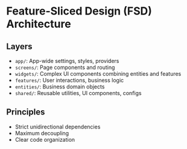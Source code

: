 # Feature-Sliced Design (FSD) Architecture

## Layers

- `app/`: App-wide settings, styles, providers
- `screens/`: Page components and routing
- `widgets/`: Complex UI components combining entities and features
- `features/`: User interactions, business logic
- `entities/`: Business domain objects
- `shared/`: Reusable utilities, UI components, configs

## Principles

- Strict unidirectional dependencies
- Maximum decoupling
- Clear code organization
